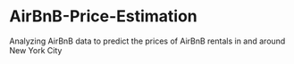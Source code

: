 # AirBnB-Price-Estimation
Analyzing AirBnB data to predict the prices of AirBnB rentals in and around New York City
